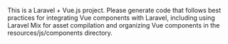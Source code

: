 <!-- Use this file to provide workspace-specific custom instructions to Copilot. For more details, visit https://code.visualstudio.com/docs/copilot/copilot-customization#_use-a-githubcopilotinstructionsmd-file -->

This is a Laravel + Vue.js project. Please generate code that follows best practices for integrating Vue components with Laravel, including using Laravel Mix for asset compilation and organizing Vue components in the resources/js/components directory.

